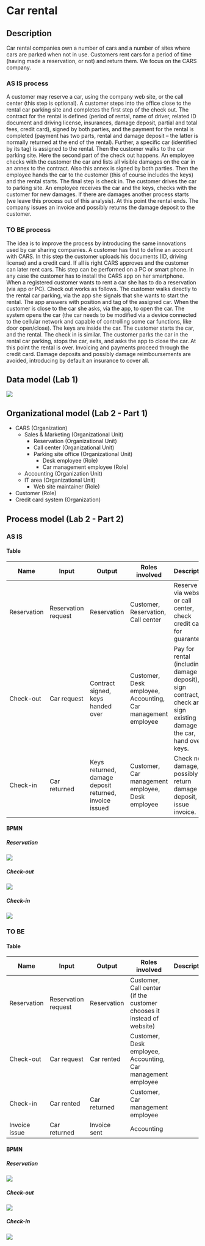 # Car rental

## Description

Car rental companies own a number of cars and a number of sites where cars are parked when not in use. Customers rent cars for a period of time (having made a reservation, or not) and return them. 
We focus on the CARS company.

### AS IS process

A customer may reserve a car, using the company web site, or the call center (this step is optional). 
A customer steps into the office close to the rental car parking site and completes the first step of the check out. The contract for the rental is defined (period of rental, name of driver, related ID document and driving license, insurances, damage deposit, partial and total fees, credit card), signed by both parties, and the payment for the rental is completed (payment has two parts, rental and damage deposit – the latter is normally returned at the end of the rental).  Further, a specific car (identified by its tag) is assigned to the rental. 
Then the customer walks to the car parking site. Here the second part of the check out happens. 
An employee checks with the customer the car and lists all visible damages on the car in an annex to the contract. Also this annex is signed by both parties. Then the employee hands the car to the customer (this of course includes the keys) and the rental starts.
The final step is check in. The customer drives the car to parking site. An employee receives the car and the keys, checks with the customer for new damages. If there are damages another process starts (we leave this process out of this analysis). At this point the rental ends. The company issues an invoice and possibly returns the damage deposit to the customer.

### TO BE process

The idea is to improve the process by introducing the same innovations used by car sharing companies. 
A customer has first to define an account with CARS. In this step the customer uploads his documents (ID, driving license) and a credit card. If all is right CARS approves and the customer can later rent cars. This step can be performed on a PC or smart phone. In any case the customer has to install the CARS app on her smartphone. 
When a registered customer wants to rent a car she has to do a reservation (via app or PC). 
Check out works as follows. The customer walks directly to the rental car parking, via the app she signals that she wants to start the rental. The app answers with position and tag of the assigned car. 
When the customer is close to the car she asks, via the app, to open the car. The system opens the car (the car needs to be modified via a device connected to the cellular network and capable of controlling some car functions, like door open/close).  The keys are inside the car. The customer starts the car, and the rental. 
The check in is similar. The customer parks the car in the rental car parking, stops the car, exits, and asks the app to close the car. At this point the rental is over. 
Invoicing and payments proceed through the credit card. 
Damage deposits and possibly damage reimboursements are avoided, introducing by default an insurance to cover all.

## Data model (Lab 1)

![](models/data.svg)

## Organizational model (Lab 2 - Part 1)

- CARS (Organization)
  - Sales & Marketing (Organizational Unit)
    - Reservation (Organizational Unit)
    - Call center (Organizational Unit)
    - Parking site office (Organizational Unit)
      - Desk employee (Role)
      - Car management employee (Role)
  - Accounting (Organization Unit)
  - IT area (Organizational Unit)
    - Web site maintainer (Role)
- Customer (Role)
- Credit card system (Organization)

## Process model (Lab 2 - Part 2)

### AS IS

#### Table

| Name | Input | Output | Roles involved | Description |
| ---- | ----- | ------ | -------------- | ----------- |
| Reservation | Reservation request | Reservation | Customer, Reservation, Call center | Reserve car via website or call center, check credit card for guarantee. |
| Check-out | Car request | Contract signed, keys handed over | Customer, Desk employee, Accounting, Car management employee | Pay for rental (including a damage deposit), sign contract, check and sign existing damage of the car, hand over keys. |
| Check-in | Car returned | Keys returned, damage deposit returned, invoice issued | Customer, Car management employee, Desk employee | Check new damage, possibly return damage deposit, issue invoice. |

#### BPMN

##### Reservation

![](models/reservation_process_as_is.png)

##### Check-out

![](models/checkout_process_as_is.png)

##### Check-in

![](models/checkin_process_as_is.png)

### TO BE

#### Table

| Name | Input | Output | Roles involved | Description |
| ---- | ----- | ------ | -------------- | ----------- |
| Reservation | Reservation request | Reservation | Customer, Call center (if the customer chooses it instead of website) |  |
| Check-out | Car request | Car rented | Customer, Desk employee, Accounting, Car management employee |  |
| Check-in | Car rented | Car returned | Customer, Car management employee |  |
| Invoice issue | Car returned | Invoice sent | Accounting |  |

#### BPMN

##### Reservation

![](models/reservation_process_to_be.png)

##### Check-out

![](models/checkout_process_to_be.png)

##### Check-in

![](models/checkin_process_to_be.png)